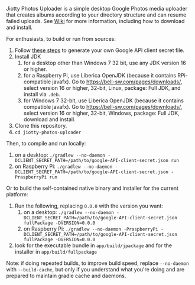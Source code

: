 Jiotty Photos Uploader is a simple desktop Google Photos media uploader that creates albums according to your directory structure and can resume failed uploads.
See [Wiki](https://github.com/ylexus/jiotty-photos-uploader/wiki) for more information, including how to download and install.

For enthusiasts, to build or run from sources:

1. Follow [these steps](https://github.com/ylexus/jiotty-photos-uploader/wiki#using-your-own-google-api-client-secret) to generate your own Google API client
   secret file.
2. Install JDK
   1. for a desktop other than Windows 7 32 bit, use any JDK version 16 or higher.
   2. for a Raspberry Pi, use Liberica OpenJDK (because it contains RPi-compatible javafx). Go to https://bell-sw.com/pages/downloads/, select version 16 or
      higher, 32-bit, Linux, package: Full JDK, and install via `.deb`.
   3. for Windows 7 32-bit, use Liberica OpenJDK (because it contains compatible javafx). Go to https://bell-sw.com/pages/downloads/, select version 16 or
      higher, 32-bit, Windows, package: Full JDK, download and install.
3. Clone this repository.
4. `cd jiotty-photos-uploader`

Then, to compile and run locally:

1. on a desktop: `./gradlew --no-daemon -DCLIENT_SECRET_PATH=/path/to/google-API-client-secret.json run`
2. on Raspberry Pi: `./gradlew --no-daemon -DCLIENT_SECRET_PATH=/path/to/google-API-client-secret.json -PraspberryPi run`

Or to build the self-contained native binary and installer for the current platform:

1. Run the following, replacing `0.0.0` with the version you want:
    1. on a desktop: `./gradlew --no-daemon -DCLIENT_SECRET_PATH=/path/to/google-API-client-secret.json fullPackage -DVERSION=0.0.0`
    2. on Raspberry Pi: `./gradlew --no-daemon -PraspberryPi -DCLIENT_SECRET_PATH=/path/to/google-API-client-secret.json fullPackage -DVERSION=0.0.0`
3. look for the executable bundle in `app/build/jpackage` and for the installer in `app/build/fullpackage`

Note: if doing repeated builds, to improve build speed, replace `--no-daemon` with `--build-cache`, but only if you understand what you're doing and are
prepared to maintain gradle cache and daemons.